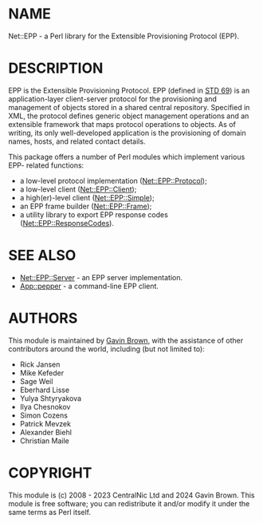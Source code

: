 # NAME

Net::EPP - a Perl library for the Extensible Provisioning Protocol (EPP).

# DESCRIPTION

EPP is the Extensible Provisioning Protocol. EPP (defined in
[STD 69](https://www.rfc-editor.org/info/std69)) is an application-layer
client-server protocol for the provisioning and management of objects stored in
a shared central repository. Specified in XML, the protocol defines generic
object management operations and an extensible framework that maps protocol
operations to objects. As of writing, its only well-developed application is the
provisioning of domain names, hosts, and related contact details.

This package offers a number of Perl modules which implement various EPP-
related functions:

- a low-level protocol implementation ([Net::EPP::Protocol](https://metacpan.org/pod/Net%3A%3AEPP%3A%3AProtocol));
- a low-level client ([Net::EPP::Client](https://metacpan.org/pod/Net%3A%3AEPP%3A%3AClient));
- a high(er)-level client ([Net::EPP::Simple](https://metacpan.org/pod/Net%3A%3AEPP%3A%3ASimple));
- an EPP frame builder ([Net::EPP::Frame](https://metacpan.org/pod/Net%3A%3AEPP%3A%3AFrame));
- a utility library to export EPP response codes
([Net::EPP::ResponseCodes](https://metacpan.org/pod/Net%3A%3AEPP%3A%3AResponseCodes)).

# SEE ALSO

- [Net::EPP::Server](https://metacpan.org/pod/Net%3A%3AEPP%3A%3AServer) - an EPP server implementation.
- [App::pepper](https://metacpan.org/pod/App%3A%3Apepper) - a command-line EPP client.

# AUTHORS

This module is maintained by [Gavin Brown](https://metacpan.org/author/GBROWN),
with the assistance of other contributors around the world, including (but not
limited to):

- Rick Jansen
- Mike Kefeder
- Sage Weil
- Eberhard Lisse
- Yulya Shtyryakova
- Ilya Chesnokov
- Simon Cozens
- Patrick Mevzek
- Alexander Biehl
- Christian Maile

# COPYRIGHT

This module is (c) 2008 - 2023 CentralNic Ltd and 2024 Gavin Brown. This module
is free software; you can redistribute it and/or modify it under the same terms
as Perl itself.
